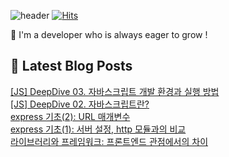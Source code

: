 

![header](https://capsule-render.vercel.app/api?type=venom&height=300&color=gradient&text=Hello%20!&textBg=false&fontSize=70&animation=blink&section=header&reversal=false)
[![Hits](https://hits.seeyoufarm.com/api/count/incr/badge.svg?url=https%3A%2F%2Fgithub.com%2Fyesolz%2Fhit-counter&count_bg=%23C6CCFF&title_bg=%23C8C8C8&icon=&icon_color=%23E7E7E7&title=welcome&edge_flat=false)](https://hits.seeyoufarm.com)

🚀 I'm a developer who is always eager to grow !

## 💌 Latest Blog Posts

<a href=https://yesolz.tistory.com/entry/JS-Deep-Dive-03-%EC%9E%90%EB%B0%94%EC%8A%A4%ED%81%AC%EB%A6%BD%ED%8A%B8-%EA%B0%9C%EB%B0%9C-%ED%99%98%EA%B2%BD%EA%B3%BC-%EC%8B%A4%ED%96%89-%EB%B0%A9%EB%B2%95>[JS] DeepDive 03. 자바스크립트 개발 환경과 실행 방법</a></br><a href=https://yesolz.tistory.com/entry/JS-Deep-Dive-02-%EC%9E%90%EB%B0%94%EC%8A%A4%ED%81%AC%EB%A6%BD%ED%8A%B8%EB%9E%80>[JS] DeepDive 02. 자바스크립트란?</a></br><a href=https://yesolz.tistory.com/entry/express-%EA%B8%B0%EC%B4%882-URL-%EB%A7%A4%EA%B0%9C%EB%B3%80%EC%88%98>express 기초(2): URL 매개변수</a></br><a href=https://yesolz.tistory.com/entry/express-%EA%B8%B0%EC%B4%881>express 기초(1): 서버 설정, http 모듈과의 비교</a></br><a href=https://yesolz.tistory.com/entry/%EB%9D%BC%EC%9D%B4%EB%B8%8C%EB%9F%AC%EB%A6%AC%EC%99%80-%ED%94%84%EB%A0%88%EC%9E%84%EC%9B%8C%ED%81%AC-%ED%94%84%EB%A1%A0%ED%8A%B8%EC%97%94%EB%93%9C-%EA%B4%80%EC%A0%90%EC%97%90%EC%84%9C%EC%9D%98-%EC%B0%A8%EC%9D%B4>라이브러리와 프레임워크: 프론트엔드 관점에서의 차이</a></br>